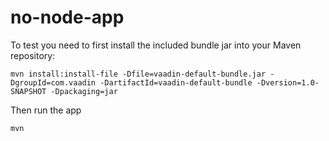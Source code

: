 # no-node-app

To test you need to first install the included bundle jar into your Maven
repository:

```
mvn install:install-file -Dfile=vaadin-default-bundle.jar -DgroupId=com.vaadin -DartifactId=vaadin-default-bundle -Dversion=1.0-SNAPSHOT -Dpackaging=jar
```

Then run the app
```
mvn
```
